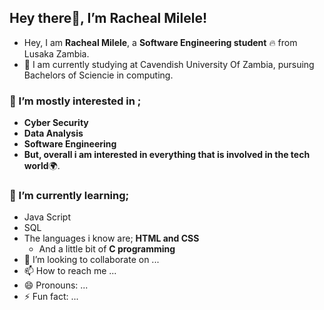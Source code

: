 ## Hey there👋, I’m Racheal Milele!

* Hey, I am **Racheal Milele**, a **Software Engineering student** 🔥 from Lusaka Zambia.
* 👩 I am currently studying at Cavendish University Of Zambia, pursuing Bachelors of Sciencie in computing.

 ### 👀 I’m mostly interested in ;
   *  **Cyber Security**
   *  **Data Analysis**
   *  **Software Engineering**
   * **But, overall i am interested in everything that is involved in the tech world**🌍.

 ### 🌱 I’m currently learning;
   * Java Script 
   * SQL
 * The languages i know are;
   **HTML  and CSS**
   * And a little bit of **C programming**
* 💞️ I’m looking to collaborate on ...
* 📫 How to reach me ...
* 😄 Pronouns: ...
* ⚡ Fun fact: ...

<!---
RachealMilele123/RachealMilele123 is a ✨ special ✨ repository because its `README.md` (this file) appears on your GitHub profile.
You can click the Preview link to take a look at your changes.
--->
